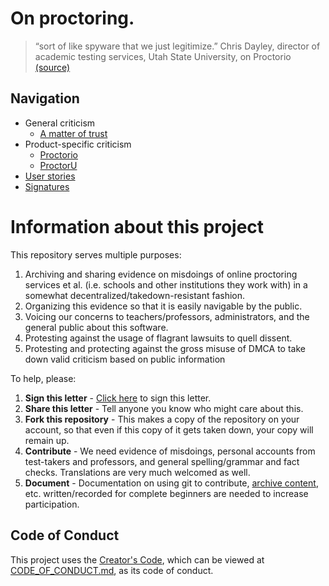 # On proctoring.
> “sort of like spyware that we just legitimize.”
> Chris Dayley, director of academic testing services, Utah State University, on Proctorio [(source)](https://www.forbes.com/sites/seanlawson/2020/04/24/are-schools-forcing-students-to-install-spyware-that-invades-their-privacy-as-a-result-of-the-coronavirus-lockdown)

## Navigation
 - General criticism
   - [A matter of trust](trust.md)
 - Product-specific criticism
   - [Proctorio](proctorio/README.md)
   - [ProctorU](proctoru/README.md)
 - [User stories](https://github.com/oofdere/onproctoring/labels/user%20account)
 - [Signatures](https://github.com/oofdere/onproctoring/issues?q=label%3Asignature+is%3Aclosed)

# Information about this project
This repository serves multiple purposes:
1. Archiving and sharing evidence on misdoings of online proctoring services et al. (i.e. schools and other institutions they work with) in a somewhat decentralized/takedown-resistant fashion.
2. Organizing this evidence so that it is easily navigable by the public.
3. Voicing our concerns to teachers/professors, administrators, and the general public about this software.
4. Protesting against the usage of flagrant lawsuits to quell dissent.
5. Protesting and protecting against the gross misuse of DMCA to take down valid criticism based on public information

To help, please:
1. **Sign this letter** - [Click here](https://github.com/oofdere/onproctoring/issues/new?assignees=&labels=signature&template=signature.md&title=Signature+from+%3CUSERNAME%3E) to sign this letter.
2. **Share this letter** - Tell anyone you know who might care about this.
3. **Fork this repository** - This makes a copy of the repository on your account, so that even if this copy of it gets taken down, your copy will remain up.
4. **Contribute** - We need evidence of misdoings, personal accounts from test-takers and professors, and general spelling/grammar and fact checks. Translations are very much welcomed as well.
5. **Document** - Documentation on using git to contribute, [archive content](archival.md), etc. written/recorded for complete beginners are needed to increase participation.

## Code of Conduct
This project uses the [Creator's Code](https://github.com/Xe/creators-code), which can be viewed at [CODE_OF_CONDUCT.md](CODE_OF_CONDUCT.md), as its code of conduct.
